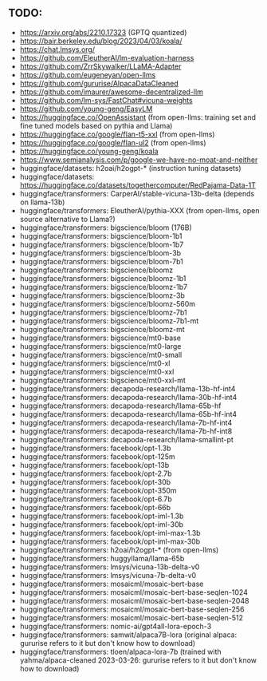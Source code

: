## TODO:

* https://arxiv.org/abs/2210.17323 (GPTQ quantized)
* https://bair.berkeley.edu/blog/2023/04/03/koala/
* https://chat.lmsys.org/
* https://github.com/EleutherAI/lm-evaluation-harness
* https://github.com/ZrrSkywalker/LLaMA-Adapter
* https://github.com/eugeneyan/open-llms
* https://github.com/gururise/AlpacaDataCleaned 
* https://github.com/imaurer/awesome-decentralized-llm
* https://github.com/lm-sys/FastChat#vicuna-weights
* https://github.com/young-geng/EasyLM
* https://huggingface.co/OpenAssistant (from open-llms: training set and fine tuned models based on pythia and Llama)
* https://huggingface.co/google/flan-t5-xxl (from open-llms)
* https://huggingface.co/google/flan-ul2 (from open-llms)
* https://huggingface.co/young-geng/koala
* https://www.semianalysis.com/p/google-we-have-no-moat-and-neither
* huggingface/datasets: h2oai/h2ogpt-* (instruction tuning datasets)
* huggingface/datasets: https://huggingface.co/datasets/togethercomputer/RedPajama-Data-1T
* huggingface/transformers: CarperAI/stable-vicuna-13b-delta (depends on llama-13b)
* huggingface/transformers: EleutherAI/pythia-XXX  (from open-llms, open source alternative to Llama?)
* huggingface/transformers: bigscience/bloom (176B) 
* huggingface/transformers: bigscience/bloom-1b1 
* huggingface/transformers: bigscience/bloom-1b7 
* huggingface/transformers: bigscience/bloom-3b 
* huggingface/transformers: bigscience/bloom-7b1 
* huggingface/transformers: bigscience/bloomz 
* huggingface/transformers: bigscience/bloomz-1b1 
* huggingface/transformers: bigscience/bloomz-1b7 
* huggingface/transformers: bigscience/bloomz-3b 
* huggingface/transformers: bigscience/bloomz-560m
* huggingface/transformers: bigscience/bloomz-7b1 
* huggingface/transformers: bigscience/bloomz-7b1-mt 
* huggingface/transformers: bigscience/bloomz-mt 
* huggingface/transformers: bigscience/mt0-base 
* huggingface/transformers: bigscience/mt0-large 
* huggingface/transformers: bigscience/mt0-small 
* huggingface/transformers: bigscience/mt0-xl 
* huggingface/transformers: bigscience/mt0-xxl 
* huggingface/transformers: bigscience/mt0-xxl-mt 
* huggingface/transformers: decapoda-research/llama-13b-hf-int4
* huggingface/transformers: decapoda-research/llama-30b-hf-int4
* huggingface/transformers: decapoda-research/llama-65b-hf
* huggingface/transformers: decapoda-research/llama-65b-hf-int4
* huggingface/transformers: decapoda-research/llama-7b-hf-int4
* huggingface/transformers: decapoda-research/llama-7b-hf-int8
* huggingface/transformers: decapoda-research/llama-smallint-pt
* huggingface/transformers: facebook/opt-1.3b 
* huggingface/transformers: facebook/opt-125m 
* huggingface/transformers: facebook/opt-13b 
* huggingface/transformers: facebook/opt-2.7b 
* huggingface/transformers: facebook/opt-30b 
* huggingface/transformers: facebook/opt-350m 
* huggingface/transformers: facebook/opt-6.7b 
* huggingface/transformers: facebook/opt-66b 
* huggingface/transformers: facebook/opt-iml-1.3b 
* huggingface/transformers: facebook/opt-iml-30b 
* huggingface/transformers: facebook/opt-iml-max-1.3b 
* huggingface/transformers: facebook/opt-iml-max-30b 
* huggingface/transformers: h2oai/h2ogpt-* (from open-llms)
* huggingface/transformers: huggyllama/llama-65b 
* huggingface/transformers: lmsys/vicuna-13b-delta-v0 
* huggingface/transformers: lmsys/vicuna-7b-delta-v0  
* huggingface/transformers: mosaicml/mosaic-bert-base
* huggingface/transformers: mosaicml/mosaic-bert-base-seqlen-1024
* huggingface/transformers: mosaicml/mosaic-bert-base-seqlen-2048
* huggingface/transformers: mosaicml/mosaic-bert-base-seqlen-256
* huggingface/transformers: mosaicml/mosaic-bert-base-seqlen-512
* huggingface/transformers: nomic-ai/gpt4all-lora-epoch-3 
* huggingface/transformers: samwit/alpaca7B-lora  (original alpaca: gururise refers to it but don't know how to download)
* huggingface/transformers: tloen/alpaca-lora-7b  (trained with yahma/alpaca-cleaned 2023-03-26: gururise refers to it but don't know how to download)
